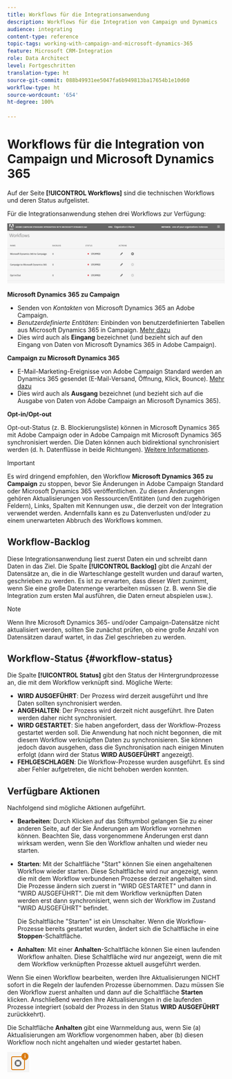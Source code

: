 ```yaml
---
title: Workflows für die Integrationsanwendung
description: Workflows für die Integration von Campaign und Dynamics
audience: integrating
content-type: reference
topic-tags: working-with-campaign-and-microsoft-dynamics-365
feature: Microsoft CRM-Integration
role: Data Architect
level: Fortgeschritten
translation-type: ht
source-git-commit: 088b49931ee5047fa6b949813ba17654b1e10d60
workflow-type: ht
source-wordcount: '654'
ht-degree: 100%

---
```



# Workflows für die Integration von Campaign und Microsoft Dynamics 365

Auf der Seite **[!UICONTROL Workflows]** sind die technischen Workflows und deren Status aufgelistet.

Für die Integrationsanwendung stehen drei Workflows zur Verfügung:

![](assets/do-not-localize/d365-to-acs-ui-page-workflows.png)

**Microsoft Dynamics 365 zu Campaign**
* Senden von *Kontakten* von Microsoft Dynamics 365 an Adobe Campaign.
* *Benutzerdefinierte Entitäten*: Einbinden von benutzerdefinierten Tabellen aus Microsoft Dynamics 365 in Campaign. [Mehr dazu](../../integrating/using/d365-acs-using-the-integration.md#data-flows)
* Dies wird auch als **Eingang** bezeichnet (und bezieht sich auf den Eingang von Daten von Microsoft Dynamics 365 in Adobe Campaign).

**Campaign zu Microsoft Dynamics 365**
* E-Mail-Marketing-Ereignisse von Adobe Campaign Standard werden an Dynamics 365 gesendet (E-Mail-Versand, Öffnung, Klick, Bounce). [Mehr dazu](../../integrating/using/d365-acs-using-the-integration.md#email-marketing-event-flow)
* Dies wird auch als **Ausgang** bezeichnet (und bezieht sich auf die Ausgabe von Daten von Adobe Campaign an Microsoft Dynamics 365).

**Opt-in/Opt-out**

Opt-out-Status (z. B. Blockierungsliste) können in Microsoft Dynamics 365 mit Adobe Campaign oder in Adobe Campaign mit Microsoft Dynamics 365 synchronisiert werden. Die Daten können auch bidirektional synchronisiert werden (d. h. Datenflüsse in beide Richtungen). [Weitere Informationen](../../integrating/using/d365-acs-self-service-app-data-sync.md#opt-in-out-wf).

>[!IMPORTANT]
>
>Es wird dringend empfohlen, den Workflow **Microsoft Dynamics 365 zu Campaign** zu stoppen, bevor Sie Änderungen in Adobe Campaign Standard oder Microsoft Dynamics 365 veröffentlichen. Zu diesen Änderungen gehören Aktualisierungen von Ressourcen/Entitäten (und den zugehörigen Feldern), Links, Spalten mit Kennungen usw., die derzeit von der Integration verwendet werden. Andernfalls kann es zu Datenverlusten und/oder zu einem unerwarteten Abbruch des Workflows kommen.

## Workflow-Backlog

Diese Integrationsanwendung liest zuerst Daten ein und schreibt dann Daten in das Ziel. Die Spalte **[!UICONTROL Backlog]** gibt die Anzahl der Datensätze an, die in die Warteschlange gestellt wurden und darauf warten, geschrieben zu werden. Es ist zu erwarten, dass dieser Wert zunimmt, wenn Sie eine große Datenmenge verarbeiten müssen (z. B. wenn Sie die Integration zum ersten Mal ausführen, die Daten erneut abspielen usw.). 

>[!NOTE]
>Wenn Ihre Microsoft Dynamics 365- und/oder Campaign-Datensätze nicht aktualisiert werden, sollten Sie zunächst prüfen, ob eine große Anzahl von Datensätzen darauf wartet, in das Ziel geschrieben zu werden.


## Workflow-Status {#workflow-status}

Die Spalte **[!UICONTROL Status]** gibt den Status der Hintergrundprozesse an, die mit dem Workflow verknüpft sind. Mögliche Werte:

* **WIRD AUSGEFÜHRT**: Der Prozess wird derzeit ausgeführt und Ihre Daten sollten synchronisiert werden.
* **ANGEHALTEN**: Der Prozess wird derzeit nicht ausgeführt. Ihre Daten werden daher nicht synchronisiert.
* **WIRD GESTARTET**: Sie haben angefordert, dass der Workflow-Prozess gestartet werden soll. Die Anwendung hat noch nicht begonnen, die mit diesem Workflow verknüpften Daten zu synchronisieren. Sie können jedoch davon ausgehen, dass die Synchronisation nach einigen Minuten erfolgt (dann wird der Status **WIRD AUSGEFÜHRT** angezeigt).
* **FEHLGESCHLAGEN**: Die Workflow-Prozesse wurden ausgeführt. Es sind aber Fehler aufgetreten, die nicht behoben werden konnten.

## Verfügbare Aktionen

Nachfolgend sind mögliche Aktionen aufgeführt.

* **Bearbeiten**: Durch Klicken auf das Stiftsymbol gelangen Sie zu einer anderen Seite, auf der Sie Änderungen am Workflow vornehmen können. Beachten Sie, dass vorgenommene Änderungen erst dann wirksam werden, wenn Sie den Workflow anhalten und wieder neu starten.

* **Starten**: Mit der Schaltfläche &quot;Start&quot; können Sie einen angehaltenen Workflow wieder starten. Diese Schaltfläche wird nur angezeigt, wenn die mit dem Workflow verbundenen Prozesse derzeit angehalten sind. Die Prozesse ändern sich zuerst in &quot;WIRD GESTARTET&quot; und dann in &quot;WIRD AUSGEFÜHRT&quot;. Die mit dem Workflow verknüpften Daten werden erst dann synchronisiert, wenn sich der Workflow im Zustand &quot;WIRD AUSGEFÜHRT&quot; befindet.

   Die Schaltfläche &quot;Starten&quot; ist ein Umschalter. Wenn die Workflow-Prozesse bereits gestartet wurden, ändert sich die Schaltfläche in eine **Stoppen**-Schaltfläche.

* **Anhalten**: Mit einer **Anhalten**-Schaltfläche können Sie einen laufenden Workflow anhalten. Diese Schaltfläche wird nur angezeigt, wenn die mit dem Workflow verknüpften Prozesse aktuell ausgeführt werden.

Wenn Sie einen Workflow bearbeiten, werden Ihre Aktualisierungen NICHT sofort in die Regeln der laufenden Prozesse übernommen. Dazu müssen Sie den Workflow zuerst anhalten und dann auf die Schaltfläche **Starten** klicken. Anschließend werden Ihre Aktualisierungen in die laufenden Prozesse integriert (sobald der Prozess in den Status **WIRD AUSGEFÜHRT** zurückkehrt).

Die Schaltfläche **Anhalten** gibt eine Warnmeldung aus, wenn Sie (a) Aktualisierungen am Workflow vorgenommen haben, aber (b) diesen Workflow noch nicht angehalten und wieder gestartet haben.

![](assets/do-not-localize/d365-to-acs-icon-stop-with-changes.png)
